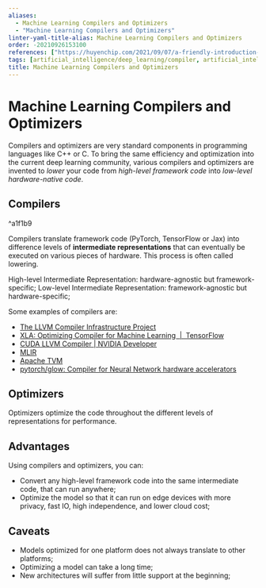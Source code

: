 ```yaml
---
aliases:
  - Machine Learning Compilers and Optimizers
  - "Machine Learning Compilers and Optimizers"
linter-yaml-title-alias: Machine Learning Compilers and Optimizers
order: -20210926153100
references: ["https://huyenchip.com/2021/09/07/a-friendly-introduction-to-machine-learning-compilers-and-optimizers.html"]
tags: [artificial_intelligence/deep_learning/compiler, artificial_intelligence/deep_learning/optimizer]
title: Machine Learning Compilers and Optimizers
---
```

# Machine Learning Compilers and Optimizers

Compilers and optimizers are very standard components in programming languages like C++ or C. To bring the same efficiency and optimization into the current deep learning community, various compilers and optimizers are invented to *lower* your code from *high-level framework code* into *low-level hardware-native code*.

## Compilers

^a1f1b9

Compilers translate framework code (PyTorch, TensorFlow or Jax) into difference levels of **intermediate representations** that can eventually be executed on various pieces of hardware. This process is often called lowering.

High-level Intermediate Representation: hardware-agnostic but framework-specific;
Low-level Intermediate Representation: framework-agnostic but hardware-specific;

Some examples of compilers are:

- [The LLVM Compiler Infrastructure Project](https://llvm.org)
- [XLA: Optimizing Compiler for Machine Learning  |  TensorFlow](https://www.tensorflow.org/xla)
- [CUDA LLVM Compiler | NVIDIA Developer](https://developer.nvidia.com/cuda-llvm-compiler)
- [MLIR](https://mlir.llvm.org)
- [Apache TVM](https://tvm.apache.org)
- [pytorch/glow: Compiler for Neural Network hardware accelerators](https://github.com/pytorch/glow)

## Optimizers

Optimizers optimize the code throughout the different levels of representations for performance.

## Advantages

Using compilers and optimizers, you can:

- Convert any high-level framework code into the same intermediate code, that can run anywhere;
- Optimize the model so that it can run on edge devices with more privacy, fast IO, high independence, and lower cloud cost;

## Caveats

- Models optimized for one platform does not always translate to other platforms;
- Optimizing a model can take a long time;
- New architectures will suffer from little support at the beginning;
